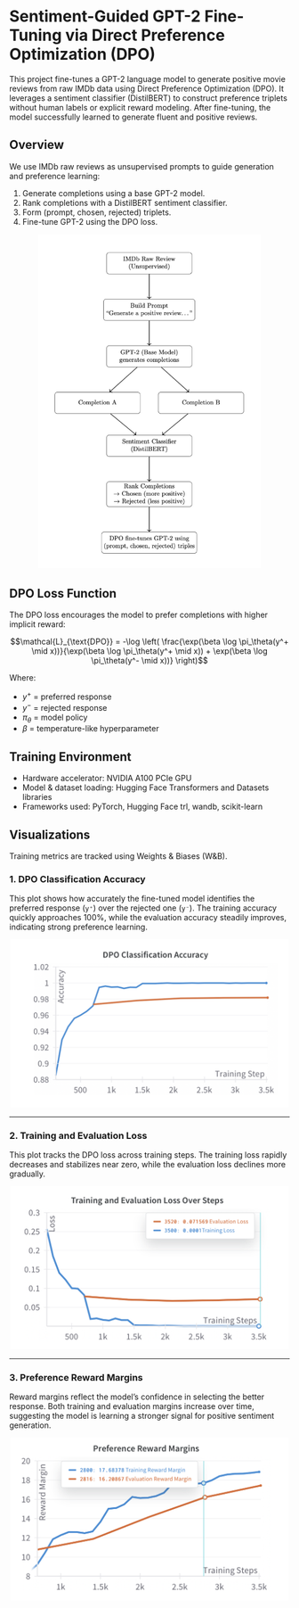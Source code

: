 # Sentiment-Guided GPT-2 Fine-Tuning via Direct Preference Optimization (DPO)

This project fine-tunes a GPT-2 language model to generate positive movie reviews from raw IMDb data using Direct Preference Optimization (DPO). It leverages a sentiment classifier (DistilBERT) to construct preference triplets without human labels or explicit reward modeling. After fine-tuning, the model successfully learned to generate fluent and positive reviews.

## Overview

We use IMDb raw reviews as unsupervised prompts to guide generation and preference learning:
1. Generate completions using a base GPT-2 model.
2. Rank completions with a DistilBERT sentiment classifier.
3. Form (prompt, chosen, rejected) triplets.
4. Fine-tune GPT-2 using the DPO loss.


<div align="center">
  <img src="diagram.png" width="400">
</div>



## DPO Loss Function

The DPO loss encourages the model to prefer completions with higher implicit reward:
```math
\mathcal{L}_{\text{DPO}} = -\log \left( \frac{\exp(\beta \log \pi_\theta(y^+ \mid x))}{\exp(\beta \log \pi_\theta(y^+ \mid x)) + \exp(\beta \log \pi_\theta(y^- \mid x))} \right)
```
Where:
- $y^+$ = preferred response
- $y^-$ = rejected response
- $\pi_\theta$ = model policy
- $\beta$ = temperature-like hyperparameter


## Training Environment

- Hardware accelerator: NVIDIA A100 PCIe GPU
- Model & dataset loading: Hugging Face Transformers and Datasets libraries
- Frameworks used: PyTorch, Hugging Face trl, wandb, scikit-learn


## Visualizations

Training metrics are tracked using Weights & Biases (W&B).

### 1. DPO Classification Accuracy

This plot shows how accurately the fine-tuned model identifies the preferred response (`y⁺`) over the rejected one (`y⁻`). The training accuracy quickly approaches 100%, while the evaluation accuracy steadily improves, indicating strong preference learning.

<div align="center">
  <img src="Accuracy.png" width="500">
</div>

---

### 2. Training and Evaluation Loss

This plot tracks the DPO loss across training steps. The training loss rapidly decreases and stabilizes near zero, while the evaluation loss declines more gradually.

<div align="center">
  <img src="loss.png" width="500">
</div>

---

### 3. Preference Reward Margins

Reward margins reflect the model’s confidence in selecting the better response. Both training and evaluation margins increase over time, suggesting the model is learning a stronger signal for positive sentiment generation.

<div align="center">
  <img src="Margin.png" width="500">
</div>
